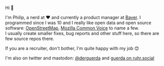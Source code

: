 Hi 👋 

I'm Philip, a nerd at ❤ and currently a product manager at [Bayer](https://www.bayer.com). I programmed since I was 10 and I really like open data and open source software: [OpenStreetMap](https://openstreetmap.org), [Mozilla Common Voice](https://commmonvoice.mozilla.org) to name a few.  
I usually create smaller fixes, bug reports and other stuff here, so there are few source repos there.

If you are a recruiter, don't bother, I'm quite happy with my job 😊

I'm also on twitter and mastodon:
[@derguerda](https://twitter.com/derguerda) and <a rel="me" href="https://ruhr.social/@guerda">guerda on ruhr.social</a>
